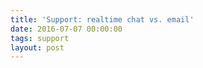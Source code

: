 ```yaml
---
title: 'Support: realtime chat vs. email'
date: 2016-07-07 00:00:00 
tags: support
layout: post
---
```


